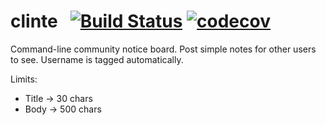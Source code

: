 # clinte &nbsp; [![Build Status](https://travis-ci.com/gbmor/clinte.svg?branch=master)](https://travis-ci.com/gbmor/clinte) [![codecov](https://codecov.io/gh/gbmor/clinte/branch/master/graph/badge.svg)](https://codecov.io/gh/gbmor/clinte)

Command-line community notice board. Post simple notes for other users to see. Username is tagged automatically.

Limits:
* Title -> 30 chars
* Body -> 500 chars

